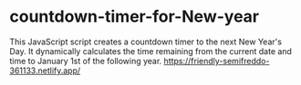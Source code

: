 # countdown-timer-for-New-year
This JavaScript script creates a countdown timer to the next New Year's Day. It dynamically calculates the time remaining from the current date and time to January 1st of the following year.
https://friendly-semifreddo-361133.netlify.app/
